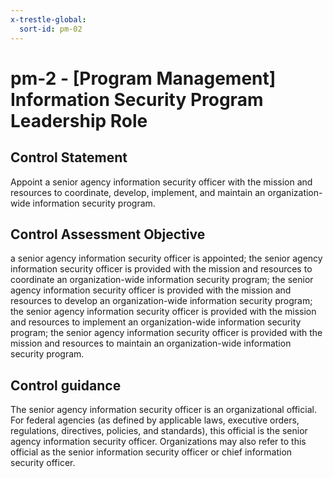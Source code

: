 ```yaml
---
x-trestle-global:
  sort-id: pm-02
---
```


# pm-2 - \[Program Management\] Information Security Program Leadership Role

## Control Statement

Appoint a senior agency information security officer with the mission and resources to coordinate, develop, implement, and maintain an organization-wide information security program.

## Control Assessment Objective

a senior agency information security officer is appointed;
the senior agency information security officer is provided with the mission and resources to coordinate an organization-wide information security program;
the senior agency information security officer is provided with the mission and resources to develop an organization-wide information security program;
the senior agency information security officer is provided with the mission and resources to implement an organization-wide information security program;
the senior agency information security officer is provided with the mission and resources to maintain an organization-wide information security program.

## Control guidance

The senior agency information security officer is an organizational official. For federal agencies (as defined by applicable laws, executive orders, regulations, directives, policies, and standards), this official is the senior agency information security officer. Organizations may also refer to this official as the senior information security officer or chief information security officer.
